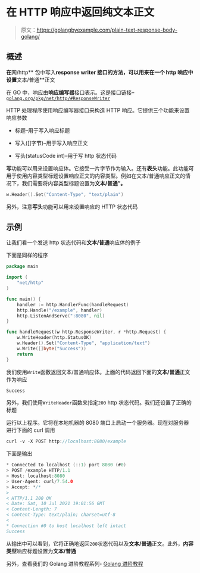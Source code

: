 # 在 HTTP 响应中返回纯文本正文

> 原文：<https://golangbyexample.com/plain-text-response-body-golang/>

## **概述**

**在**网/http** 包中写入**response writer 接口的方法，可以用来在一个 http 响应中设置**文本/普通**正文

在 GO 中，响应由**响应编写器**接口表示。这是接口链接–[`golang.org/pkg/net/http/#ResponseWriter`](https://golang.org/pkg/net/http/#ResponseWriter)

HTTP 处理程序使用响应编写器接口来构造 HTTP 响应。它提供三个功能来设置响应参数

*   标题–用于写入响应标题

*   写入([]字节)–用于写入响应正文

*   写头(statusCode int)–用于写 http 状态代码

**写**功能可以用来设置响应体。它接受一片字节作为输入。还有**表头**功能。此功能可用于使用内容类型标题设置响应正文的内容类型。例如在文本/普通响应正文的情况下，我们需要将内容类型标题设置为**文本/普通”。**

```go
w.Header().Set("Content-Type", "text/plain")
```

另外，注意**写头**功能可以用来设置响应的 HTTP 状态代码

## **示例**

让我们看一个发送 http 状态代码和**文本/普通**响应体的例子

下面是同样的程序

```go
package main

import (
	"net/http"
)

func main() {
	handler := http.HandlerFunc(handleRequest)
	http.Handle("/example", handler)
	http.ListenAndServe(":8080", nil)
}

func handleRequest(w http.ResponseWriter, r *http.Request) {
	w.WriteHeader(http.StatusOK)
	w.Header().Set("Content-Type", "application/text")
	w.Write([]byte("Success"))
	return
}
```

我们使用`Write`函数返回文本/普通响应体。上面的代码返回下面的**文本/普通**正文作为响应

```go
Success
```

另外，我们使用`WriteHeader`函数来指定`200` http 状态代码。我们还设置了正确的标题

运行以上程序。它将在本地机器的 8080 端口上启动一个服务器。现在对服务器进行下面的 curl 调用

```go
curl -v -X POST http://localhost:8080/example
```

下面是输出

```go
* Connected to localhost (::1) port 8080 (#0)
> POST /example HTTP/1.1
> Host: localhost:8080
> User-Agent: curl/7.54.0
> Accept: */*
> 
< HTTP/1.1 200 OK
< Date: Sat, 10 Jul 2021 19:01:56 GMT
< Content-Length: 7
< Content-Type: text/plain; charset=utf-8
< 
* Connection #0 to host localhost left intact
Success
```

从输出中可以看到，它将正确地返回`200`状态代码以及**文本/普通**正文。此外，**内容类型**响应标题设置为**文本/普通**

另外，查看我们的 Golang 进阶教程系列- [Golang 进阶教程](https://golangbyexample.com/golang-comprehensive-tutorial/)